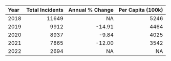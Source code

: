 |Year | Total Incidents| Annual % Change| Per Capita (100k)|
|:----|---------------:|---------------:|-----------------:|
|2018 |           11649|              NA|              5246|
|2019 |            9912|          -14.91|              4464|
|2020 |            8937|           -9.84|              4025|
|2021 |            7865|          -12.00|              3542|
|2022 |            2694|              NA|                NA|
